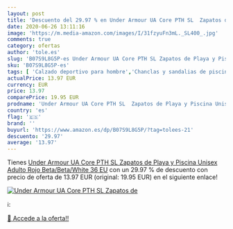 ```yaml
---
layout: post
title: 'Descuento del 29.97 % en Under Armour UA Core PTH SL  Zapatos de '
date: 2020-06-26 13:11:16
image: 'https://m.media-amazon.com/images/I/31fzyuFn3mL._SL400_.jpg'
comments: true
category: ofertas
author: 'tole.es'
slug: 'B07S9L8G5P-es Under Armour UA Core PTH SL Zapatos de Playa y Piscina...'
sku: 'B07S9L8G5P-es'
tags: [ 'Calzado deportivo para hombre','Chanclas y sandalias de piscina para hombre','Sandalias de vestir para hombre','Zapatillas y calzado deportivo para hombre','Zapatos','Zapatos para hombre','Zapatos y complementos','zapatos', ]
actualPrice: 13.97 EUR
currency: EUR
price: 13.97
comparePrice: 19.95 EUR
prodname: 'Under Armour UA Core PTH SL  Zapatos de Playa y Piscina Unisex Adulto  Rojo  Beta/Beta/White   36 EU'
country: 'es'
flag: '🇪🇸'
brand: ''
buyurl: 'https://www.amazon.es/dp/B07S9L8G5P/?tag=tolees-21'
descuento: '29.97'
average: '13.97'
---
```


Tienes [Under Armour UA Core PTH SL  Zapatos de Playa y Piscina Unisex Adulto  Rojo  Beta/Beta/White   36 EU](https://www.amazon.es/dp/B07S9L8G5P/?tag=tolees-21) con un 29.97 % de descuento con precio de oferta de 13.97 EUR (original: 19.95 EUR) en el siguiente enlace!

[![Under Armour UA Core PTH SL  Zapatos de ](https://m.media-amazon.com/images/I/31fzyuFn3mL._SL400_.jpg)](https://www.amazon.es/dp/B07S9L8G5P/?tag=tolees-21)

ℹ️:


[🛒 Accede a la oferta!!](https://www.amazon.es/dp/B07S9L8G5P/?tag=tolees-21)
